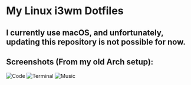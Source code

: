 # My Linux i3wm Dotfiles

## I currently use macOS, and unfortunately, updating this repository is not possible for now.

## Screenshots (From my old Arch setup):

![Code](https://github.com/aquilarda/dotfiles/assets/149875174/1f4879d6-84d5-455c-99c4-7644811f6b8b)
![Terminal](https://github.com/aquilarda/dotfiles/assets/149875174/f27d31c7-5574-49fc-b680-a696ad8bb8fd)
![Music](https://github.com/aquilarda/dotfiles/assets/149875174/5b815081-ad7a-407c-8464-4fcd4bafe23b)



